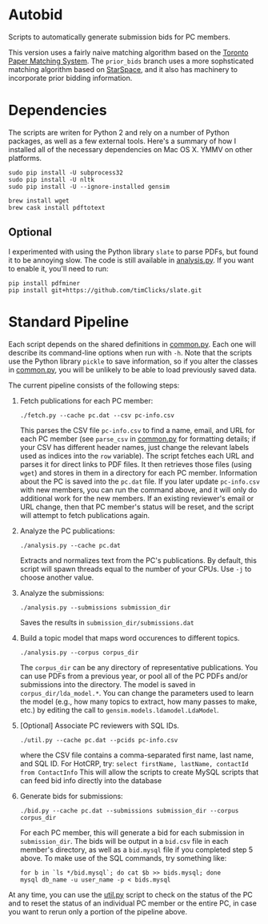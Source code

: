 # Autobid
Scripts to automatically generate submission bids for PC members.

This version uses a fairly naive matching algorithm based on the 
[Toronto Paper Matching System](http://www.cs.toronto.edu/~lcharlin/papers/tpms.pdf).
The `prior_bids` branch uses a more sophsticated matching algorithm
based on [StarSpace](https://arxiv.org/abs/1709.03856), and it
also has machinery to incorporate prior bidding information.

# Dependencies

The scripts are writen for Python 2 and rely on a number of Python
packages, as well as a few external tools.  Here's a summary of how I
installed all of the necessary dependencies on Mac OS X.  YMMV on other
platforms.

```
sudo pip install -U subprocess32
sudo pip install -U nltk
sudo pip install -U --ignore-installed gensim

brew install wget
brew cask install pdftotext
```

## Optional

I experimented with using the Python library `slate` to parse PDFs, but
found it to be annoying slow.  The code is still available in [analysis.py](analysis.py).
If you want to enable it, you'll need to run:

```
pip install pdfminer
pip install git+https://github.com/timClicks/slate.git
```

# Standard Pipeline 

Each script depends on the shared definitions in [common.py](common.py).  Each one
will describe its command-line options when run with `-h`.  Note that the
scripts use the Python library `pickle` to save information, so if you
alter the classes in [common.py](common.py), you will be unlikely to be able to load
previously saved data.

The current pipeline consists of the following steps:

1. Fetch publications for each PC member:

    `./fetch.py --cache pc.dat --csv pc-info.csv`

    This parses the CSV file `pc-info.csv` to find a name, email, and URL
    for each PC member (see `parse_csv` in [common.py](common.py) for formatting
    details; if your CSV has different header names, just change the
    relevant labels used as indices into the `row` variable).  The script
    fetches each URL and parses it for direct links to PDF files.  It then
    retrieves those files (using `wget`) and stores in them in a directory
    for each PC member.  Information about the PC is saved into the `pc.dat` 
    file. If you later update `pc-info.csv` with new members, you can run
    the command above, and it will only do additional work for the new
    members.  If an existing reviewer's email or URL change, then that PC
    member's status will be reset, and the script will attempt to fetch
    publications again.

2. Analyze the PC publications:

    `./analysis.py --cache pc.dat`

    Extracts and normalizes text from the PC's publications.  By default,
    this script will spawn threads equal to the number of your CPUs.  Use
    `-j` to choose another value.

3. Analyze the submissions:

    `./analysis.py --submissions submission_dir`

    Saves the results in `submission_dir/submissions.dat`

4. Build a topic model that maps word occurences to different topics.  

    `./analysis.py --corpus corpus_dir`

   The `corpus_dir` can be any directory of representative publications.
   You can use PDFs from a previous year, or pool all of the PC PDFs and/or
   submissions into the directory.  The model is saved in
   `corpus_dir/lda_model.*`.  You can change the parameters used to learn
   the model (e.g., how many topics to extract, how many passes to make,
   etc.) by editing the call to `gensim.models.ldamodel.LdaModel`.

5. [Optional] Associate PC reviewers with SQL IDs.

   `./util.py --cache pc.dat --pcids pc-info.csv`

   where the CSV file contains a comma-separated first name, last name, and
   SQL ID.  For HotCRP, try:
   `select firstName, lastName, contactId from ContactInfo`
   This will allow the scripts to create MySQL scripts that can feed bid
   info directly into the database

6. Generate bids for submissions:

    `./bid.py --cache pc.dat --submissions submission_dir --corpus corpus_dir`

    For each PC member, this will generate a bid for each submission in
    `submission_dir`.  The bids will be output in a `bid.csv` file in each
    member's directory, as well as a `bid.mysql` file if you completed step
    5 above. To make use of the SQL commands, try something like:

    ```
    for b in `ls */bid.mysql`; do cat $b >> bids.mysql; done
    mysql db_name -u user_name -p < bids.mysql 
    ```

At any time, you can use the [util.py](util.py) script to check on the status of the
PC and to reset the status of an individual PC member or the entire PC, in
case you want to rerun only a portion of the pipeline above.
